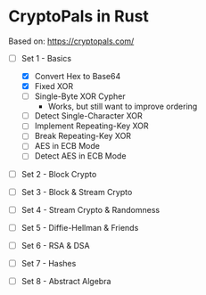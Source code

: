 # CryptoPals in Rust

Based on: https://cryptopals.com/

* [ ] Set 1 - Basics
  * [x] Convert Hex to Base64
  * [x] Fixed XOR
  * [ ] Single-Byte XOR Cypher
    * Works, but still want to improve ordering
  * [ ] Detect Single-Character XOR
  * [ ] Implement Repeating-Key XOR
  * [ ] Break Repeating-Key XOR
  * [ ] AES in ECB Mode
  * [ ] Detect AES in ECB Mode
* [ ] Set 2 - Block Crypto
* [ ] Set 3 - Block & Stream Crypto
* [ ] Set 4 - Stream Crypto & Randomness
* [ ] Set 5 - Diffie-Hellman & Friends
* [ ] Set 6 - RSA & DSA
* [ ] Set 7 - Hashes
* [ ] Set 8 - Abstract Algebra

